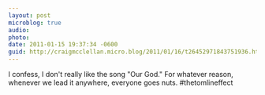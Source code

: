```yaml
---
layout: post
microblog: true
audio: 
photo: 
date: 2011-01-15 19:37:34 -0600
guid: http://craigmcclellan.micro.blog/2011/01/16/t26452971843751936.html
---
```

I confess, I don't really like the song "Our God." For whatever reason, whenever we lead it anywhere, everyone goes nuts. #thetomlineffect
